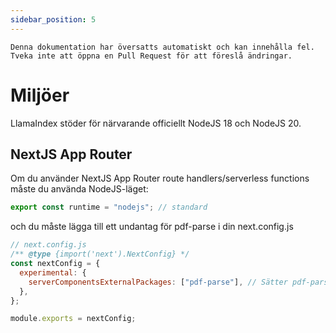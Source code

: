 ```yaml
---
sidebar_position: 5
---
```


`Denna dokumentation har översatts automatiskt och kan innehålla fel. Tveka inte att öppna en Pull Request för att föreslå ändringar.`

# Miljöer

LlamaIndex stöder för närvarande officiellt NodeJS 18 och NodeJS 20.

## NextJS App Router

Om du använder NextJS App Router route handlers/serverless functions måste du använda NodeJS-läget:

```js
export const runtime = "nodejs"; // standard
```

och du måste lägga till ett undantag för pdf-parse i din next.config.js

```js
// next.config.js
/** @type {import('next').NextConfig} */
const nextConfig = {
  experimental: {
    serverComponentsExternalPackages: ["pdf-parse"], // Sätter pdf-parse i faktiskt NodeJS-läge med NextJS App Router
  },
};

module.exports = nextConfig;
```
